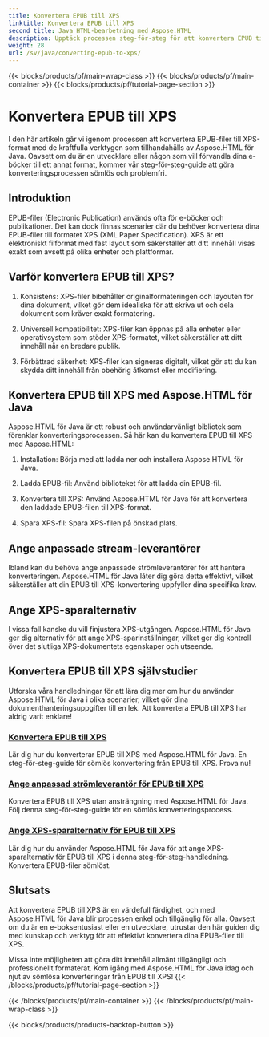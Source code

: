 ```yaml
---
title: Konvertera EPUB till XPS
linktitle: Konvertera EPUB till XPS
second_title: Java HTML-bearbetning med Aspose.HTML
description: Upptäck processen steg-för-steg för att konvertera EPUB till XPS med Aspose.HTML Java. Lär dig att ange anpassade strömleverantörer och XPS-sparalternativ för konverteringar.
weight: 28
url: /sv/java/converting-epub-to-xps/
---
```


{{< blocks/products/pf/main-wrap-class >}}
{{< blocks/products/pf/main-container >}}
{{< blocks/products/pf/tutorial-page-section >}}

# Konvertera EPUB till XPS


I den här artikeln går vi igenom processen att konvertera EPUB-filer till XPS-format med de kraftfulla verktygen som tillhandahålls av Aspose.HTML för Java. Oavsett om du är en utvecklare eller någon som vill förvandla dina e-böcker till ett annat format, kommer vår steg-för-steg-guide att göra konverteringsprocessen sömlös och problemfri.

## Introduktion

EPUB-filer (Electronic Publication) används ofta för e-böcker och publikationer. Det kan dock finnas scenarier där du behöver konvertera dina EPUB-filer till formatet XPS (XML Paper Specification). XPS är ett elektroniskt filformat med fast layout som säkerställer att ditt innehåll visas exakt som avsett på olika enheter och plattformar.

## Varför konvertera EPUB till XPS?

1. Konsistens: XPS-filer bibehåller originalformateringen och layouten för dina dokument, vilket gör dem idealiska för att skriva ut och dela dokument som kräver exakt formatering.

2. Universell kompatibilitet: XPS-filer kan öppnas på alla enheter eller operativsystem som stöder XPS-formatet, vilket säkerställer att ditt innehåll når en bredare publik.

3. Förbättrad säkerhet: XPS-filer kan signeras digitalt, vilket gör att du kan skydda ditt innehåll från obehörig åtkomst eller modifiering.

## Konvertera EPUB till XPS med Aspose.HTML för Java

Aspose.HTML för Java är ett robust och användarvänligt bibliotek som förenklar konverteringsprocessen. Så här kan du konvertera EPUB till XPS med Aspose.HTML:

1. Installation: Börja med att ladda ner och installera Aspose.HTML för Java.

2. Ladda EPUB-fil: Använd biblioteket för att ladda din EPUB-fil.

3. Konvertera till XPS: Använd Aspose.HTML för Java för att konvertera den laddade EPUB-filen till XPS-format.

4. Spara XPS-fil: Spara XPS-filen på önskad plats.

## Ange anpassade stream-leverantörer

Ibland kan du behöva ange anpassade strömleverantörer för att hantera konverteringen. Aspose.HTML för Java låter dig göra detta effektivt, vilket säkerställer att din EPUB till XPS-konvertering uppfyller dina specifika krav.

## Ange XPS-sparalternativ

I vissa fall kanske du vill finjustera XPS-utgången. Aspose.HTML för Java ger dig alternativ för att ange XPS-sparinställningar, vilket ger dig kontroll över det slutliga XPS-dokumentets egenskaper och utseende.

## Konvertera EPUB till XPS självstudier
Utforska våra handledningar för att lära dig mer om hur du använder Aspose.HTML för Java i olika scenarier, vilket gör dina dokumenthanteringsuppgifter till en lek. Att konvertera EPUB till XPS har aldrig varit enklare!
### [Konvertera EPUB till XPS](./convert-epub-to-xps/)
Lär dig hur du konverterar EPUB till XPS med Aspose.HTML för Java. En steg-för-steg-guide för sömlös konvertering från EPUB till XPS. Prova nu!
### [Ange anpassad strömleverantör för EPUB till XPS](./convert-epub-to-xps-specify-custom-stream-provider/)
Konvertera EPUB till XPS utan ansträngning med Aspose.HTML för Java. Följ denna steg-för-steg-guide för en sömlös konverteringsprocess.
### [Ange XPS-sparalternativ för EPUB till XPS](./convert-epub-to-xps-specify-xps-save-options/)
Lär dig hur du använder Aspose.HTML för Java för att ange XPS-sparalternativ för EPUB till XPS i denna steg-för-steg-handledning. Konvertera EPUB-filer sömlöst.

## Slutsats

Att konvertera EPUB till XPS är en värdefull färdighet, och med Aspose.HTML för Java blir processen enkel och tillgänglig för alla. Oavsett om du är en e-boksentusiast eller en utvecklare, utrustar den här guiden dig med kunskap och verktyg för att effektivt konvertera dina EPUB-filer till XPS.

Missa inte möjligheten att göra ditt innehåll allmänt tillgängligt och professionellt formaterat. Kom igång med Aspose.HTML för Java idag och njut av sömlösa konverteringar från EPUB till XPS!
{{< /blocks/products/pf/tutorial-page-section >}}

{{< /blocks/products/pf/main-container >}}
{{< /blocks/products/pf/main-wrap-class >}}

{{< blocks/products/products-backtop-button >}}
